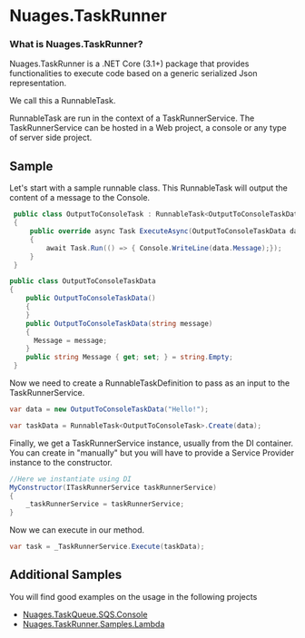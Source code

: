 # Nuages.TaskRunner

### What is Nuages.TaskRunner?

Nuages.TaskRunner is a .NET Core (3.1+) package that provides functionalities to execute code based on a generic serialized Json representation.

We call this a RunnableTask.

RunnableTask are run in the context of a TaskRunnerService. The TaskRunnerService can be hosted in a Web project, a console or any type of server side project.



## Sample

Let's start with a sample runnable class. This RunnableTask will output the content of a message to the Console.

```csharp
 public class OutputToConsoleTask : RunnableTask<OutputToConsoleTaskData>  
 {  
	 public override async Task ExecuteAsync(OutputToConsoleTaskData data)  
     {  
	     await Task.Run(() => { Console.WriteLine(data.Message);});  
     } 
 }  

public class OutputToConsoleTaskData  
{  
	public OutputToConsoleTaskData()  
	{  
	}  
  	public OutputToConsoleTaskData(string message)  
	{  
	  Message = message;  
	}
	public string Message { get; set; } = string.Empty;  
 }
```

Now we need to create a RunnableTaskDefinition to pass as an input to the TaskRunnerService.

```csharp
var data = new OutputToConsoleTaskData("Hello!");

var taskData = RunnableTask<OutputToConsoleTask>.Create(data);
```

Finally, we get a TaskRunnerService instance, usually from the DI container. You can create in "manually" but you will have to provide a Service Provider instance to the constructor.

```csharp
//Here we instantiate using DI
MyConstructor(ITaskRunnerService taskRunnerService)
{
	_taskRunnerService = taskRunnerService;
}
```
Now we can execute in our method.

```csharp
var task = _TaskRunnerService.Execute(taskData);
```

## Additional Samples

You will find good examples on the usage in the following projects

- [Nuages.TaskQueue.SQS.Console](https://github.com/nuages-io/nuages-taskqueue-samples/tree/main/Nuages.TaskQueue.SQS.Console)
- [Nuages.TaskRunner.Samples.Lambda](https://github.com/nuages-io/nuages-taskqueue-samples/tree/main/Nuages.TaskRunner.Samples.Lambda)